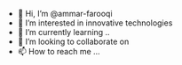 - 👋 Hi, I’m @ammar-farooqi
- 👀 I’m interested in innovative technologies
- 🌱 I’m currently learning ..
- 💞️ I’m looking to collaborate on 
- 📫 How to reach me ...

<!---
ammar-farooqi/ammar-farooqi is a ✨ special ✨ repository because its `README.md` (this file) appears on your GitHub profile.
You can click the Preview link to take a look at your changes.
--->
